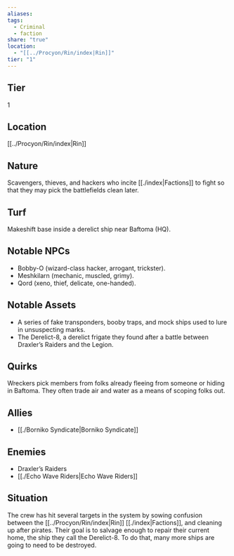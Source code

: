 ```yaml
---
aliases: 
tags:
  - Criminal
  - faction
share: "true"
location:
  - "[[../Procyon/Rin/index|Rin]]"
tier: "1"
---
```

## Tier

1

## Location

[[../Procyon/Rin/index|Rin]]

## Nature
Scavengers, thieves, and hackers who incite [[./index|Factions]] to fight so that they may pick the battlefields clean later.

## Turf
Makeshift base inside a derelict ship near Baftoma (HQ).

## Notable NPCs
- Bobby-O (wizard-class hacker, arrogant, trickster).
- Meshkilarn (mechanic, muscled, grimy).
- Qord (xeno, thief, delicate, one-handed).

## Notable Assets
- A series of fake transponders, booby traps, and mock ships used to lure in unsuspecting marks.
- The Derelict-8, a derelict frigate they found after a battle between Draxler’s Raiders and the Legion.

## Quirks
Wreckers pick members from folks already fleeing from someone or hiding in Baftoma. They often trade air and water as a means of scoping folks out.

## Allies
- [[./Borniko Syndicate|Borniko Syndicate]]

## Enemies
- Draxler’s Raiders
- [[./Echo Wave Riders|Echo Wave Riders]]

## Situation
The crew has hit several targets in the system by sowing confusion between the [[../Procyon/Rin/index|Rin]] [[./index|Factions]], and cleaning up after pirates. Their goal is to salvage enough to repair their current home, the ship they call the Derelict-8. To do that, many more ships are going to need to be destroyed.
